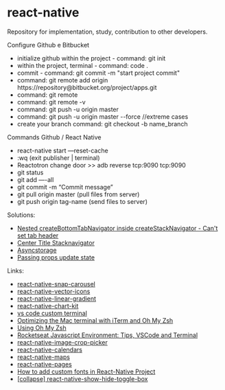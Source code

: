 # react-native
Repository for implementation, study, contribution to other developers.


Configure Github e Bitbucket 
<br />
<ul>
  <li>initialize github within the project - command: git init </Li>
  <li>within the project, terminal - command: code . </Li>
  <li>commit - command: git commit -m "start project commit" </Li>
  <li>command: git remote add origin https://repository@bitbucket.org/project/apps.git</li>
  <li>command: git remote </li>
  <li>command: git remote -v </li>
  <li>command: git push -u origin master </li>
  <li>command: git push -u origin master --force  //extreme cases </li>
  <li>create your branch command: git checkout -b name_branch </li>
</ul>

Commands Github / React Native
<br />
<ul>
  <li>react-native start —reset-cache </Li>
  <li>:wq (exit publisher | terminal) </li>
  <li>Reactotron change door >> adb reverse tcp:9090 tcp:9090 </Li>
  <li>git status </Li>
  <li>git add —-all </li>
  <li>git commit -m “Commit message” </li>
  <li>git pull origin master (pull files from server) </li>
  <li>git push origin tag-name (send files to server) </li>
</ul>

Solutions:
<br />
<ul>
  <li><a href="https://github.com/eduardodcastro/react-native/blob/master/control-navigate.js" target="_blank">Nested createBottomTabNavigator inside createStackNavigator - Can't set tab header</a></li>
  <li><a href="https://github.com/eduardodcastro/react-native/blob/master/center-title-stacknavigator.js" target="_blank">Center Title Stacknavigator</a></li>
  <li><a href="https://github.com/eduardodcastro/react-native/blob/master/asyncstorage.js" target="_blank">Asyncstorage</a></li>
  <li><a href="https://github.com/eduardodcastro/react-native/blob/master/passing-props-update-state.js" target="_blank">Passing props update state</a></li>
</ul>

Links: 
<br />
<ul>
  <li><a href="https://github.com/archriss/react-native-snap-carousel" target="_blank">react-native-snap-carousel</a></li>
  <li><a href="https://github.com/oblador/react-native-vector-icons" target="_blank">react-native-vector-icons</a></li>
  <li><a href="https://github.com/react-native-community/react-native-linear-gradient" target="_blank">react-native-linear-gradient</a></li>
  <li><a href="https://github.com/indiespirit/react-native-chart-kit" target="_blank">react-native-chart-kit</a></li>
  <li><a href="https://dev.to/mattstratton/making-powerline-work-in-visual-studio-code-terminal-1m7" target="_blank">vs code custom terminal</a></li>
  <li><a href="https://medium.com/@arojunior/otimizando-o-terminal-do-mac-os-x-com-iterm-e-oh-my-zsh-1b0e843b5eb2" target="_blank">Optimizing the Mac terminal with iTerm and Oh My Zsh</a></li>
  <li><a href="https://github.com/robbyrussell/oh-my-zsh" target="_blank">Using Oh My Zsh</a></li>
  <li><a href="https://blog.rocketseat.com.br/ambiente-desenvolvimento-javascript/" target="_blank">Rocketseat Javascript Environment: Tips, VSCode and Terminal</a></li>
  <li><a href="https://github.com/ivpusic/react-native-image-crop-picker" target="_blank">react-native-image-crop-picker</a></li>
  <li><a href="https://github.com/wix/react-native-calendars" target="_blank">react-native-calendars</a></li>
  <li><a href="https://www.youtube.com/watch?v=xLs71f9j2RY&t=692s" target="_blank">react-native-maps</a></li>
  <li><a href="https://www.npmjs.com/package/react-native-pages" target="_blank">react-native-pages</a></li>
  <li><a href="https://www.youtube.com/watch?v=22LEiBYBiTw" target="_blank">How to add custom fonts in React-Native Project</a></li>
  <li><a href="https://github.com/jvaclavik/react-native-show-hide-toggle-box" target="_blank">[collapse] react-native-show-hide-toggle-box</a></li>
</ul>
